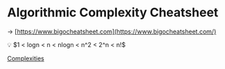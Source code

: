 # Algorithmic Complexity Cheatsheet

→ [https://www.bigocheatsheet.com](https://www.bigocheatsheet.com/)

<aside>
💡 $1 < logn < n < nlogn < n^2 < 2^n < n!$

</aside>

[Complexities](Algorithmic%20Complexity%20Cheatsheet%208bcdb7ee239c4001a41ae7809052fbea/Complexities%20e6c04b5ccb734c00b1d43c8dd6220a80.md)